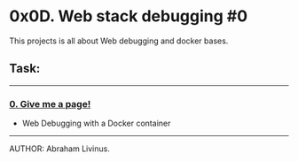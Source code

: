 # 0x0D. Web stack debugging #0
This projects is all about Web debugging and docker bases.

## Task:
---

### [0. Give me a page!](./0-give_me_a_page)
* Web Debugging with a Docker container

---

AUTHOR: Abraham Livinus.
